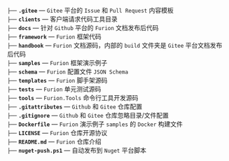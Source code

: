 `├──` **`.gitee`** — `Gitee` 平台的 `Issue` 和 `Pull Request` 内容模板<br>
`├──` **`clients`** — 客户端请求代码工具目录<br>
`├──` **`docs`** — 针对 `Github` 平台的 `Furion` 文档发布后代码<br>
`├──` **`framework`** — `Furion` 框架代码<br>
`├──` **`handbook`** — `Furion` 文档源码，内部的 `build` 文件夹是 `Gitee` 平台文档发布后代码<br>
`├──` **`samples`** — `Furion` 框架演示例子<br>
`├──` **`schema`** — `Furion` 配置文件 `JSON Schema`<br>
`├──` **`templates`** — `Furion` 脚手架源码<br>
`├──` **`tests`** — `Furion` 单元测试源码<br>
`├──` **`tools`** — `Furion.Tools` 命令行工具开发源码<br>
`├──` **`.gitattributes`** — `Github` 和 `Gitee` 仓库配置<br>
`├──` **`.gitignore`** — `Github` 和 `Gitee` 仓库忽略目录/文件配置<br>
`├──` **`Dockerfile`** — `Furion` 演示例子 `samples` 的 `Docker` 构建文件<br>
`├──` **`LICENSE`** — `Furion` 仓库开源协议<br>
`├──` **`README.md`** — `Furion` 仓库介绍<br>
`├──` **`nuget-push.ps1`** — 自动发布到 `Nuget` 平台脚本<br>
